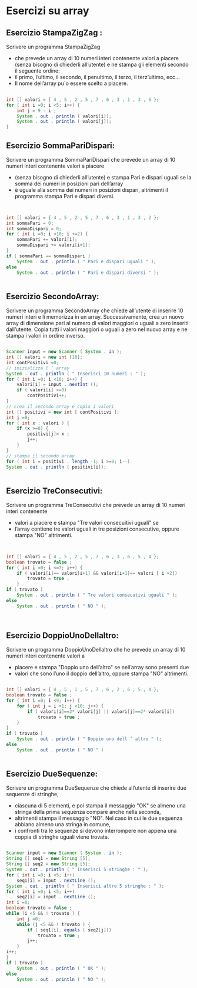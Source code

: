 # Esercizi su array

## Esercizio StampaZigZag : 
Scrivere un programma StampaZigZag 
* che prevede un array di 10 numeri interi contenente valori a piacere
(senza bisogno di chiederli all’utente) e ne stampa gli elementi secondo il seguente ordine: 
* il primo, l’ultimo, il secondo, il penultimo, il terzo, il terz’ultimo, ecc... 
* Il nome dell’array pu`o essere scelto a piacere. 
```java
				 
int [] valori = { 4 , 5 , 2 , 5 , 7 , 6 , 3 , 1 , 3 , 6 };
for ( int i =0; i <5; i++) {
	int j =	9 - i ;
	System . out . println ( valori[i]);
	System . out . println ( valori[j]);
}


```

## Esercizio SommaPariDispari: 
Scrivere un programma SommaPariDispari che prevede un array di 10 numeri interi contenente valori a piacere 

* (senza bisogno di chiederli all’utente) e stampa Pari e dispari uguali se la somma dei numeri in posizioni pari dell’array 
* è uguale alla somma dei numeri in posizioni dispari, altrimenti il programma stampa Pari e dispari diversi. 

```java

		
int [] valori = { 4 , 5 , 2 , 5 , 7 , 6 , 3 , 1 , 3 , 2 };
int sommaPari = 0;
int sommaDispari = 0;
for ( int i =0; i <10; i +=2) {
	sommaPari += valori[i];
	sommaDispari += valori[i+1];
}
if ( sommaPari == sommaDispari )
	System . out . println ( " Pari e dispari uguali " );
else
	System . out . println ( " Pari e dispari diversi " );
		
```

## Esercizio SecondoArray: 
Scrivere un programma SecondoArray che chiede all’utente di inserire 10 numeri interi e li memorizza in un array. 
Successivamente, crea un nuovo array di dimensione pari al numero di valori maggiori o uguali a zero inseriti dall’utente. 
Copia tutti i valori maggiori o uguali a zero nel nuovo array e ne stampa i  valori in ordine inverso.

```java

Scanner input = new Scanner ( System . in );
int [] valori = new int [10];
int contPositivi =0;
// inizializza l ’ array
System . out . println ( " Inserisci 10 numeri : " );
for ( int i =0; i <10; i++) {
	valori[i] = input . nextInt ();
	if ( valori[i] >=0) 
		contPositivi++;
}
// crea il secondo array e copia i valori
int [] positivi = new int [ contPositivi ];
int j =0;
for ( int x : valori ) {
	if (x >=0) {
		positivi[j]= x ;
		j++;
	}
}
// stampa il secondo array
for ( int i = positivi . length -1; i >=0; i--)
System . out . println ( positivi[i]);
		
``` 

## Esercizio TreConsecutivi: 
Scrivere un programma TreConsecutivi che prevede un array di 10 numeri interi contenente
* valori a piacere e stampa "Tre valori consecuitivi uguali" se 
* l’array contiene tre valori uguali in tre posizioni consecutive, oppure stampa "NO" altrimenti. 

```java

		
int [] valori = { 4 , 5 , 2 , 5 , 7 , 6 , 3 , 6 , 5 , 4 };
boolean trovato = false ;
for ( int i =0; i <=7; i++) {
	if ( valori[i]== valori[i+1] && valori[i+1]== valori [ i +2])
		trovato = true ;
	}
if ( trovato ) 
	System . out . println ( " Tre valori consecutivi uguali " );
else 
	System . out . println ( " NO " );
		
		
```
## Esercizio DoppioUnoDellaltro: 
Scrivere un programma DoppioUnoDellaltro che he prevede un array di 10 numeri interi contenente valori a 
* piacere e stampa "Doppio uno dell’altro" se nell’array sono presenti due 
* valori che sono l’uno il doppio dell’altro, oppure stampa "NO" altrimenti. 

```java

int [] valori = { 4 , 5 , 1 , 5 , 7 , 6 , 2 , 6 , 5 , 4 };
boolean trovato = false ;
for ( int i =0; i <9; i++) {
	for ( int j = i +1; j <10; j++) {
		if ( valori[i]==2* valori[j] || valori[j]==2* valori[i])
			trovato = true ;
	}
}
if ( trovato ) 
	System . out . println ( " Doppio uno dell ’ altro " );
else 
	System . out . println ( " NO " )
		
```

## Esercizio DueSequenze: 
Scrivere un programma DueSequenze che chiede all’utente di inserire due sequenze di stringhe, 
* ciascuna di 5 elementi, e poi stampa il messaggio "OK" se almeno una stringa della prima sequenza compare anche nella seconda, 
* altrimenti stampa il messaggio "NO". Nel caso in cui le due sequenza abbiano almeno una stringa in comune, 
* i confronti tra le sequenze si devono interrompere non appena una coppia di stringhe uguali viene trovata.
  
```java

Scanner input = new Scanner ( System . in );
String [] seq1 = new String [5];
String [] seq2 = new String [5];
System . out . println ( " Inserisci 5 stringhe : " );
for ( int i =0; i <5; i++)
	seq1[i] = input . nextLine ();
System . out . println ( " Inserisci altre 5 stringhe : " );
for ( int i =0; i <5; i++)
	seq2[i] = input . nextLine ();
int i =0;
boolean trovato = false ;
while (i <5 && ! trovato ) {
	int j =0;
	while (j <5 && ! trovato ) {
		if ( seq1[i]. equals ( seq2[j]))
			trovato = true ;
		j++;
	}
i++;
}
if ( trovato ) 
	System . out . println ( " OK " );
else 
	System . out . println ( " NO " );


```